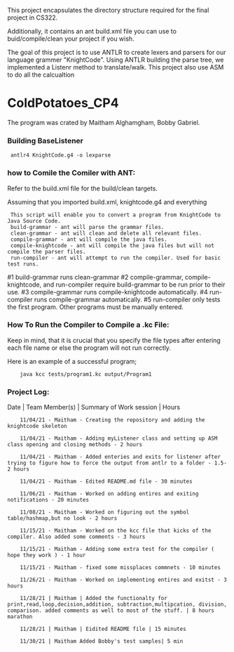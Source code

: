 
This project encapsulates the directory structure required for the final project in CS322. 

Additionally, it contains an ant build.xml file you can use to buid/compile/clean your project if you wish. 

The goal of this project is to use ANTLR to create lexers and parsers for our language grammer "KnightCode". Using ANTLR building the parse tree, we implemented a Listenr method to translate/walk. This project also use ASM to do all the calcualtion

# ColdPotatoes_CP4
The program was crated by Maitham Alghamgham, Bobby Gabriel.

### Building BaseListener 

	 antlr4 KnightCode.g4 -o lexparse

### how to Comile the Comiler with ANT:
Refer to the build.xml file for the build/clean targets.

Assuming that you imported build.xml, knightcode.g4 and everything 

	 This script will enable you to convert a program from KnightCode to Java Source Code.
     build-grammar - ant will parse the grammar files.
     clean-grammar - ant will clean and delete all relevant files.
     compile-grammar - ant will compile the java files.
     compile-knightcode - ant will compile the java files but will not compile the parser files.
     run-compiler - ant will attempt to run the compiler. Used for basic test runs.
	 
#1 build-grammar runs clean-grammar
#2 compile-grammar, compile-knightcode, and run-compiler require build-grammar to be run prior to their use.
#3 compile-grammar runs compile-knightcode automatically.
#4 run-compiler runs compile-grammar automatically.
#5 run-compiler only tests the first program. Other programs must be manually entered.

### How To Run the Compiler to Compile a .kc File:

Keep in mind, that it is crucial that you specify the file types after entering each file name or else the program will not run correctly. 

Here is an example of a successful program;

		java kcc tests/program1.kc output/Program1

### Project Log:

Date | Team Member(s) | Summary of Work session | Hours

		11/04/21 - Maitham - Creating the repository and adding the knightcode skeleton

		11/04/21 - Maitham - Adding myListener class and setting up ASM class opening and closing methods - 2 hours

		11/04/21 - Maitham - Added enteries and exits for listener after trying to figure how to force the output from antlr to a folder - 1.5-2 hours

		11/04/21 - Maitham - Edited README.md file - 30 minutes 

		11/06/21 - Maitham - Worked on adding entires and exiting notifications - 20 minutes  

		11/08/21 - Maitham - Worked on figuring out the symbol table/hashmap,but no look - 2 hours

		11/15/21 - Maitham - Worked on the kcc file that kicks of the compiler. Also added some comments - 3 hours

		11/15/21 - Maitham - Adding some extra test for the compiler ( hope they work ) - 1 hour 

		11/15/21 - Maitham - fixed some missplaces commnets - 10 minutes

		11/26/21 - Maitham - Worked on implementing entires and exitst - 3 hours  

		11/28/21 | Maitham | Added the functionalty for print,read,loop,decision,addition, subtraction,multipcation, division, comparison. added comments as well to most of the stuff. | 8 hours marathon
		
		11/28/21 | Maitham | Eidited README file | 15 minutes
		
		11/30/21 | Maitham Added Bobby's test samples| 5 min